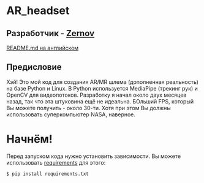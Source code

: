 # AR_headset
## Разработчик - [Zernov](https://www.youtube.com/@zernovtech)
[README.md на английском](./README.md)

## Предисловие
Хэй! Это мой код для создания AR/MR шлема (дополненная реальность) на базе Python и Linux. В Python используется MediaPipe (трекинг рук) и OpenCV для видеопотоков.
Разработку я начал около двух месяцев назад, так что эта штуковина ещё не идеальна.
БОльший FPS, который Вы можете получить - около 30-ти. Хотя при этом Вы должны использовать суперкомпьютер NASA, наверное.

# Начнём!

Перед запуском кода нужно установить зависимости. Вы можете использовать [requirements](requirements.txt) для этого:

```pip
$ pip install requirements.txt
```
